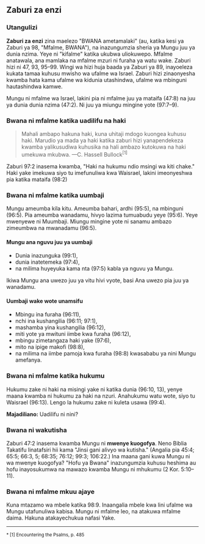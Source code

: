 ## Zaburi za enzi

### Utangulizi

**Zaburi za enzi** zina maelezo "BWANA ametamalaki" (au, katika kesi ya Zaburi ya 98, "Mfalme, BWANA"), na inazungumzia sheria ya Mungu juu ya dunia nzima. Yeye ni "kifalme" katika ukubwa uliokuwepo. Mfalme anatawala, ana mamlaka na mfalme mzuri ni furaha ya watu wake. Zaburi hizi ni 47, 93, 95–99. Wingi wa hizi huja baada ya Zaburi ya 89, inayoeleza kukata tamaa kuhusu mwisho wa ufalme wa Israel. Zaburi hizi zinaonyesha kwamba hata kama ufalme wa kidunia utashindwa, ufalme wa mbinguni hautashindwa kamwe.

Mungu ni mfalme wa Israel, lakini pia ni mfalme juu ya mataifa (47:8) na juu ya dunia dunia nzima (47:2). Ni juu ya miungu mingine yote (97:7–9).

### Bwana ni mfalme katika uadilifu na haki

> Mahali ambapo hakuna haki, kuna uhitaji mdogo kuongea kuhusu haki. Marudio ya mada ya haki katika zaburi hizi yanapendekeza kwamba yalikusudiwa kuhusika na hali ambazo kutokuwa na haki umekuwa mkubwa.
> —C. Hassell Bullock<sup>[1]</sup>

Zaburi 97:2 inasema kwamba, "Haki na hukumu ndio msingi wa kiti chake." Haki yake imekuwa siyo tu imefunuliwa kwa Waisrael, lakini imeonyeshwa pia katika mataifa (98:2)

### Bwana ni mfalme katika uumbaji

Mungu ameumba kila kitu. Ameumba bahari, ardhi (95:5), na mbinguni (96:5). Pia ameumba wanadamu, hivyo lazima tumuabudu yeye (95:6). Yeye mwenyewe ni Muumbaji. Miungu mingine yote ni sanamu ambazo zimeumbwa na mwanadamu (96:5).

#### Mungu ana nguvu juu ya uumbaji

- Dunia inazunguka (99:1),
- dunia inatetemeka (97:4),
- na milima huyeyuka kama nta (97:5) kabla ya nguvu ya Mungu.

Ikiwa Mungu ana uwezo juu ya vitu hivi vyote, basi Ana uwezo pia juu ya wanadamu.

#### Uumbaji wake wote unamsifu

- Mbingu ina furaha (96:11),
- nchi ina kushangilia (96:11; 97:1),
- mashamba yina kushangilia (96:12),
- miti yote ya mwituni iimbe kwa furaha (96:12),
- mbingu zimetangaza haki yake (97:6),
- mito na ipige makofi (98:8),
- na milima na iimbe pamoja kwa furaha (98:8) kwasababu ya nini Mungu amefanya.

### Bwana ni mfalme katika hukumu

Hukumu zake ni haki na misingi yake ni katika dunia (96:10, 13), yenye maana kwamba ni hukumu za haki na nzuri. Anahukumu watu wote, siyo tu Waisrael (96:13). Lengo la hukumu zake ni kuleta usawa (99:4).

**Majadiliano:** Uadilifu ni nini?

### Bwana ni wakutisha

Zaburi 47:2 inasema kwamba Mungu ni **mwenye kuogofya**. Neno Biblia Takatifu linatafsiri hii kama "Jinsi gani alivyo wa kutisha." (Angalia pia 45:4; 65:5; 66:3, 5; 68:35; 76:12; 99:3; 106:22.) Ina maana gani kuwa Mungu ni wa mwenye kuogofya? "Hofu ya Bwana" inazungumzia kuhusu heshima au hofu inayosukumwa na mawazo kwamba Mungu ni mhukumu (2 Kor. 5:10–11).

### Bwana ni mfalme mkuu ajaye

Kuna mtazamo wa mbele katika 98:9. Inaangalia mbele kwa lini ufalme wa Mungu utafunuliwa kabisa. Mungu ni mfalme leo, na atakuwa mfalme daima. Hakuna atakayechukua nafasi Yake.

---

<small>
* [1] Encountering the Psalms, p. 485
</small>
